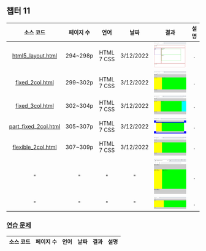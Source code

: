 ## 챕터 11
|소스 코드|페이지 수|언어|날짜|결과|설명|
|:---:|:---:|:---:|:---:|:---:|:---:|
|[html5_layout.html](../caph11/html5_layout.html)|294~298p|HTML 7 CSS|3/12/2022|![docs-html5_layout](../caph11/docs/html5_layout.jpg)|.|
|[fixed_2col.html](../caph11/fixed_2col.html)|299~302p|HTML 7 CSS|3/12/2022|![docs-fixed_2col](../caph11/docs/fixed_2col.jpg)|.|
|[fixed_3col.html](../caph11/fixed_3col.html)|302~304p|HTML 7 CSS|3/12/2022|![docs-fixed_3col](../caph11/docs/fixed_3col.jpg)|.|
|[part_fixed_2col.html](../caph11/part_fixed_2col.html)|305~307p|HTML 7 CSS|3/12/2022|![docs-part_fixed_2col](../caph11/docs/part_fixed_2col.jpg)|.|
|[flexible_2col.html](../caph11/flexible_2col.html)|307~309p|HTML 7 CSS|3/12/2022|![docs-flexible_2col-1](../caph11/docs/flexible_2col-1.jpg)|.|
|"|"|"|"|![docs-flexible_2col-2](../caph11/docs/flexible_2col-2.jpg)|.|
|"|"|"|"|![docs-flexible_2col-3](../caph11/docs/flexible_2col-3.jpg)|.|

### [연습 문제](../../../../tree/main/HTMLTML/caph11/pp)
|소스 코드|페이지 수|언어|날짜|결과|설명|
|:---:|:---:|:---:|:---:|:---:|:---:|
